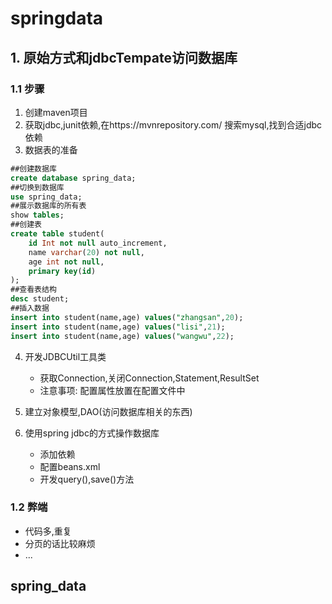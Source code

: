 # springdata
## 1. 原始方式和jdbcTempate访问数据库
### 1.1 步骤
1. 创建maven项目
2. 获取jdbc,junit依赖,在https://mvnrepository.com/ 搜索mysql,找到合适jdbc依赖
3. 数据表的准备
```sql
##创建数据库
create database spring_data;
##切换到数据库
use spring_data;
##展示数据库的所有表
show tables;
##创建表
create table student(
    id Int not null auto_increment,
    name varchar(20) not null,
    age int not null,
    primary key(id)
);
##查看表结构
desc student;
##插入数据
insert into student(name,age) values("zhangsan",20);
insert into student(name,age) values("lisi",21);
insert into student(name,age) values("wangwu",22);
```
4. 开发JDBCUtil工具类
    - 获取Connection,关闭Connection,Statement,ResultSet
    - 注意事项: 配置属性放置在配置文件中

5. 建立对象模型,DAO(访问数据库相关的东西)
6. 使用spring jdbc的方式操作数据库
    - 添加依赖
    - 配置beans.xml
    - 开发query(),save()方法 
### 1.2 弊端

- 代码多,重复
- 分页的话比较麻烦
- ...

## spring_data